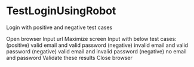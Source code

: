 # TestLoginUsingRobot
Login with positive and negative test cases

Open browser
Input url
Maximize screen
Input with below test cases:
(positive) valid email and valid password
(negative) invalid email and valid password
(negative) valid email and invalid password
(negative) no email and password
Validate these results
Close browser
